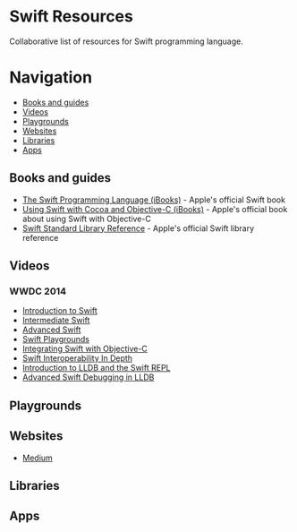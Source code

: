 Swift Resources
===============

Collaborative list of resources for Swift programming language.

# Navigation

- [Books and guides](#books-and-guides)
- [Videos](#guides)
- [Playgrounds](#playgrounds)
- [Websites](#websites)
- [Libraries](#libraries)
- [Apps](#libs)

## Books and guides

* [The Swift Programming Language (iBooks)](https://itunes.apple.com/us/book/the-swift-programming-language/id881256329?mt=11&ls=1) - Apple's official Swift book
* [Using Swift with Cocoa and Objective-C (iBooks)](https://itunes.apple.com/us/book/using-swift-cocoa-objective/id888894773?mt=11&ls=1) - Apple's official book about using Swift with Objective-C
* [Swift Standard Library Reference](https://developer.apple.com/library/prerelease/ios/documentation/General/Reference/SwiftStandardLibraryReference/) - Apple's official Swift library reference

## Videos

### WWDC 2014

* [Introduction to Swift](https://developer.apple.com/videos/wwdc/2014/?id=402)
* [Intermediate Swift](https://developer.apple.com/videos/wwdc/2014/?id=403)
* [Advanced Swift](https://developer.apple.com/videos/wwdc/2014/?id=404)
* [Swift Playgrounds](https://developer.apple.com/videos/wwdc/2014/?id=408)
* [Integrating Swift with Objective-C](https://developer.apple.com/videos/wwdc/2014/?id=406)
* [Swift Interoperability In Depth](https://developer.apple.com/videos/wwdc/2014/?id=407)
* [Introduction to LLDB and the Swift REPL](https://developer.apple.com/videos/wwdc/2014/?id=409)
* [Advanced Swift Debugging in LLDB](https://developer.apple.com/videos/wwdc/2014/?id=410)

## Playgrounds

## Websites

* [Medium](https://medium.com/swift-programming/latest)

## Libraries

## Apps
